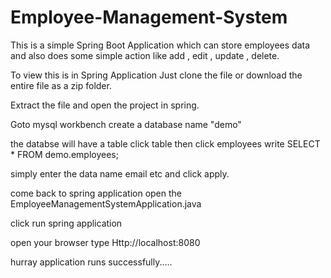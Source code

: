 # Employee-Management-System


This is a simple Spring Boot Application which can store employees data and also does some simple action like add , edit , update , delete.

To view this is in Spring Application Just clone the file or download the entire file as a zip folder.

Extract the file and open the project in spring.

Goto mysql workbench create a database name "demo"

the databse will have a table click table then click employees write SELECT * FROM demo.employees;

simply enter the data name email etc and click apply.

come back to spring application open the EmployeeManagementSystemApplication.java 

click run spring application

open your browser type Http://localhost:8080

hurray application runs successfully.....
